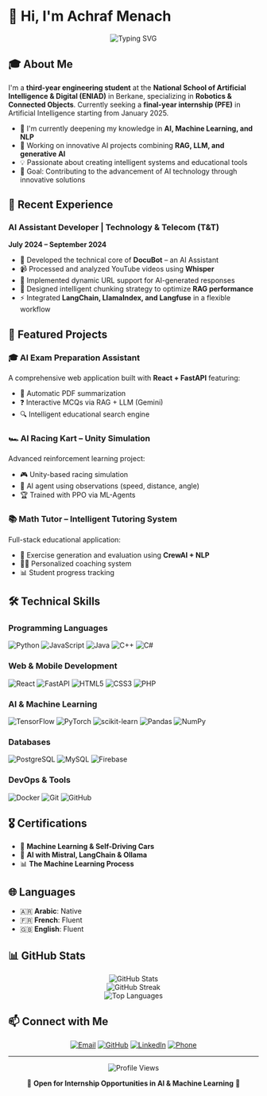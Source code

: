 # 👋 Hi, I'm Achraf Menach

<div align="center">
  <img src="https://readme-typing-svg.herokuapp.com?font=Fira+Code&pause=1000&color=36BCF7&center=true&vCenter=true&width=435&lines=AI+Engineering+Student;Robotics+%26+Connected+Objects;Python+%7C+FastAPI+%7C+React+Developer;Machine+Learning+Enthusiast" alt="Typing SVG" />
</div>

## 🎓 About Me

I'm a **third-year engineering student** at the **National School of Artificial Intelligence & Digital (ENIAD)** in Berkane, specializing in **Robotics & Connected Objects**. Currently seeking a **final-year internship (PFE)** in Artificial Intelligence starting from January 2025.

- 🌱 I'm currently deepening my knowledge in **AI, Machine Learning, and NLP**
- 🔭 Working on innovative AI projects combining **RAG, LLM, and generative AI**
- 💡 Passionate about creating intelligent systems and educational tools
- 🎯 Goal: Contributing to the advancement of AI technology through innovative solutions

## 🚀 Recent Experience

### AI Assistant Developer | Technology & Telecom (T&T)
**July 2024 – September 2024**

- 🤖 Developed the technical core of **DocuBot** – an AI Assistant
- 📹 Processed and analyzed YouTube videos using **Whisper**
- 🔗 Implemented dynamic URL support for AI-generated responses
- 🧠 Designed intelligent chunking strategy to optimize **RAG performance**
- ⚡ Integrated **LangChain, LlamaIndex, and Langfuse** in a flexible workflow

## 💼 Featured Projects

### 🎓 AI Exam Preparation Assistant
A comprehensive web application built with **React + FastAPI** featuring:
- 📄 Automatic PDF summarization
- ❓ Interactive MCQs via RAG + LLM (Gemini)
- 🔍 Intelligent educational search engine

### 🏎️ AI Racing Kart – Unity Simulation
Advanced reinforcement learning project:
- 🎮 Unity-based racing simulation
- 🤖 AI agent using observations (speed, distance, angle)
- 🏆 Trained with PPO via ML-Agents

### 📚 Math Tutor – Intelligent Tutoring System
Full-stack educational application:
- 🧮 Exercise generation and evaluation using **CrewAI + NLP**
- 👨‍🏫 Personalized coaching system
- 📊 Student progress tracking

## 🛠️ Technical Skills

### Programming Languages
![Python](https://img.shields.io/badge/Python-3776AB?style=for-the-badge&logo=python&logoColor=white)
![JavaScript](https://img.shields.io/badge/JavaScript-F7DF1E?style=for-the-badge&logo=javascript&logoColor=black)
![Java](https://img.shields.io/badge/Java-ED8B00?style=for-the-badge&logo=java&logoColor=white)
![C++](https://img.shields.io/badge/C++-00599C?style=for-the-badge&logo=c%2B%2B&logoColor=white)
![C#](https://img.shields.io/badge/C%23-239120?style=for-the-badge&logo=c-sharp&logoColor=white)

### Web & Mobile Development
![React](https://img.shields.io/badge/React-20232A?style=for-the-badge&logo=react&logoColor=61DAFB)
![FastAPI](https://img.shields.io/badge/FastAPI-005571?style=for-the-badge&logo=fastapi)
![HTML5](https://img.shields.io/badge/HTML5-E34F26?style=for-the-badge&logo=html5&logoColor=white)
![CSS3](https://img.shields.io/badge/CSS3-1572B6?style=for-the-badge&logo=css3&logoColor=white)
![PHP](https://img.shields.io/badge/PHP-777BB4?style=for-the-badge&logo=php&logoColor=white)

### AI & Machine Learning
![TensorFlow](https://img.shields.io/badge/TensorFlow-FF6F00?style=for-the-badge&logo=tensorflow&logoColor=white)
![PyTorch](https://img.shields.io/badge/PyTorch-EE4C2C?style=for-the-badge&logo=pytorch&logoColor=white)
![scikit-learn](https://img.shields.io/badge/scikit--learn-F7931E?style=for-the-badge&logo=scikit-learn&logoColor=white)
![Pandas](https://img.shields.io/badge/Pandas-150458?style=for-the-badge&logo=pandas&logoColor=white)
![NumPy](https://img.shields.io/badge/NumPy-013243?style=for-the-badge&logo=numpy&logoColor=white)

### Databases
![PostgreSQL](https://img.shields.io/badge/PostgreSQL-316192?style=for-the-badge&logo=postgresql&logoColor=white)
![MySQL](https://img.shields.io/badge/MySQL-005C84?style=for-the-badge&logo=mysql&logoColor=white)
![Firebase](https://img.shields.io/badge/Firebase-039BE5?style=for-the-badge&logo=Firebase&logoColor=white)

### DevOps & Tools
![Docker](https://img.shields.io/badge/Docker-2496ED?style=for-the-badge&logo=docker&logoColor=white)
![Git](https://img.shields.io/badge/Git-F05032?style=for-the-badge&logo=git&logoColor=white)
![GitHub](https://img.shields.io/badge/GitHub-100000?style=for-the-badge&logo=github&logoColor=white)

## 🎖️ Certifications

- 🚗 **Machine Learning & Self-Driving Cars**
- 🤖 **AI with Mistral, LangChain & Ollama**
- 📊 **The Machine Learning Process**

## 🌐 Languages

- 🇦🇷 **Arabic**: Native
- 🇫🇷 **French**: Fluent
- 🇬🇧 **English**: Fluent

## 📊 GitHub Stats

<div align="center">
  <img src="https://github-readme-stats.vercel.app/api?username=AchrafMenach&show_icons=true&theme=radical" alt="GitHub Stats" />
</div>

<div align="center">
  <img src="https://github-readme-streak-stats.herokuapp.com/?user=AchrafMenach&theme=radical" alt="GitHub Streak" />
</div>

<div align="center">
  <img src="https://github-readme-stats.vercel.app/api/top-langs/?username=AchrafMenach&layout=compact&theme=radical" alt="Top Languages" />
</div>

## 📫 Connect with Me

<div align="center">
  
[![Email](https://img.shields.io/badge/Email-D14836?style=for-the-badge&logo=gmail&logoColor=white)](mailto:menachachraf3@gmail.com)
[![GitHub](https://img.shields.io/badge/GitHub-100000?style=for-the-badge&logo=github&logoColor=white)](https://github.com/AchrafMenach)
[![LinkedIn](https://img.shields.io/badge/LinkedIn-0077B5?style=for-the-badge&logo=linkedin&logoColor=white)](#)
[![Phone](https://img.shields.io/badge/Phone-25D366?style=for-the-badge&logo=whatsapp&logoColor=white)](tel:+212699213118)

</div>

---

<div align="center">
  <img src="https://komarev.com/ghpvc/?username=AchrafMenach&color=blueviolet&style=flat-square&label=Profile+Views" alt="Profile Views" />
</div>

<div align="center">
  
💼 **Open for Internship Opportunities in AI & Machine Learning** 💼

</div>
